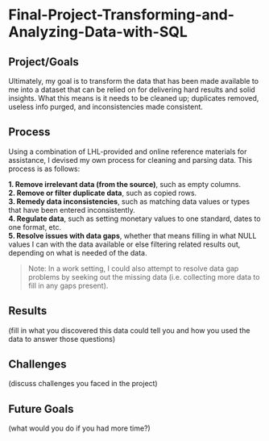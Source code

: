 # Final-Project-Transforming-and-Analyzing-Data-with-SQL

## Project/Goals
Ultimately, my goal is to transform the data that has been made available to me into a dataset that can be relied on for delivering hard results and solid insights. What this means is it needs to be cleaned up; duplicates removed, useless info purged, and inconsistencies made consistent.

## Process
Using a combination of LHL-provided and online reference materials for assistance, I devised my own process for cleaning and parsing data. This process is as follows:<br>

**1. Remove irrelevant data (from the source)**, such as empty columns.<br>
**2. Remove or filter duplicate data**, such as copied rows.<br>
**3. Remedy data inconsistencies**, such as matching data values or types that have been entered inconsistently.<br>
**4. Regulate data**, such as setting monetary values to one standard, dates to one format, etc.<br>
**5. Resolve issues with data gaps**, whether that means filling in what NULL values I can with the data available or else filtering related results out, depending on what is needed of the data.<br>
> Note: In a work setting, I could also attempt to resolve data gap problems by seeking out the missing data (i.e. collecting more data to fill in any gaps present).


## Results
(fill in what you discovered this data could tell you and how you used the data to answer those questions)

## Challenges 
(discuss challenges you faced in the project)

## Future Goals
(what would you do if you had more time?)
